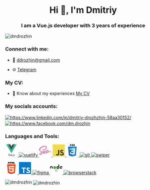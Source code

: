 <h1 align="center">Hi 👋, I'm Dmitriy</h1>
<h3 align="center">I am a Vue.js developer with 3 years of experience</h3>

<p align="left"> <img src="https://komarev.com/ghpvc/?username=dmdrozhin&label=Profile%20views&color=0e75b6&style=flat" alt="dmdrozhin" /> </p>

<!-- <p align="left"> <a href="https://github.com/ryo-ma/github-profile-trophy"><img src="https://github-profile-trophy.vercel.app/?username=dmdrozhin" alt="dmdrozhin" /></a> </p> -->

<h3 align="left">Connect with me:</h3>

- 📧 ddrozhin@gmail.com

<!-- 📧 **ddrozhin@gmail.com** -->

- 🌐 [Telegram](https://t.me/DDrozhin)

<h3 align="left">My CV:</h3>
  
- 📝 Know about my experiences [My CV](https://dmdrozhin.github.io/DmDrzohin-CV-2025/)

<!--- 🌱 I’m currently learning **nuxt** -->

<h3 align="left">My socials accounts:</h3>
<p align="left">
<a href="https://www.linkedin.com/in/dmitriy-drozhzhin-58aa30152/" target="blank"><img align="center" src="https://raw.githubusercontent.com/rahuldkjain/github-profile-readme-generator/master/src/images/icons/Social/linked-in-alt.svg" alt="https://www.linkedin.com/in/dmitriy-drozhzhin-58aa30152/" height="30" width="40" /></a>
<a href="https://fb.com/dm.drozhin" target="blank"><img align="center" src="https://raw.githubusercontent.com/rahuldkjain/github-profile-readme-generator/master/src/images/icons/Social/facebook.svg" alt="https://www.facebook.com/dm.drozhin" height="30" width="40" /></a>
</p>

<h3 align="left">Languages and Tools:</h3>
<p align="left"> 
  <a href="https://vuejs.org/" target="_blank" rel="noreferrer"> <img src="https://raw.githubusercontent.com/devicons/devicon/master/icons/vuejs/vuejs-original-wordmark.svg" alt="vuejs" width="40" height="40"/> </a>
  <a href="https://v2.vuetifyjs.com/en/" target="_blank" rel="noreferrer"> <img src="https://cdn.jsdelivr.net/gh/devicons/devicon@latest/icons/vuetify/vuetify-original.svg" alt="vuetify" width="40" height="40"/> </a>
  <a href="https://sass-lang.com" target="_blank" rel="noreferrer"> <img src="https://raw.githubusercontent.com/devicons/devicon/master/icons/sass/sass-original.svg" alt="sass" width="40" height="40"/> </a> 
  <a href="https://developer.mozilla.org/en-US/docs/Web/JavaScript" target="_blank" rel="noreferrer"> <img src="https://raw.githubusercontent.com/devicons/devicon/master/icons/javascript/javascript-original.svg" alt="javascript" width="40" height="40"/> 
  <a href="https://www.w3schools.com/css/" target="_blank" rel="noreferrer"> <img src="https://raw.githubusercontent.com/devicons/devicon/master/icons/css3/css3-original-wordmark.svg" alt="css3" width="40" height="40"/> </a> 
  <a href="https://git-scm.com/" target="_blank" rel="noreferrer"> <img src="https://cdn.jsdelivr.net/gh/devicons/devicon@latest/icons/git/git-original-wordmark.svg" alt="git" width="40" height="40"/> </a> 
  <a href="https://swiperjs.com/" target="_blank" rel="noreferrer"> <img src="https://cdn.jsdelivr.net/gh/devicons/devicon@latest/icons/swiper/swiper-original.svg" alt="swiper" width="40" height="40"/> </a> </p>
  <a href="https://www.w3.org/html/" target="_blank" rel="noreferrer"> <img src="https://raw.githubusercontent.com/devicons/devicon/master/icons/html5/html5-original-wordmark.svg" alt="html5" width="40" height="40"/> </a> 
  <a href="https://www.typescriptlang.org/" target="_blank" rel="noreferrer"> <img src="https://raw.githubusercontent.com/devicons/devicon/master/icons/typescript/typescript-original.svg" alt="typescript" width="40" height="40"/> </a> 
  <a href="https://www.figma.com/" target="_blank" rel="noreferrer"> <img src="https://www.vectorlogo.zone/logos/figma/figma-icon.svg" alt="figma" width="40" height="40"/> </a> 
  </a> <a href="https://nodejs.org" target="_blank" rel="noreferrer"> <img src="https://raw.githubusercontent.com/devicons/devicon/master/icons/nodejs/nodejs-original-wordmark.svg" alt="nodejs" width="40" height="40"/> </a> 
  <a href="https://www.browserstack.com/" target="_blank" rel="noreferrer"> <img src="https://cdn.jsdelivr.net/gh/devicons/devicon@latest/icons/browserstack/browserstack-original-wordmark.svg" alt="browserstack" width="40" height="40"/> </a> 

<p><img align="left" src="https://github-readme-stats.vercel.app/api/top-langs?username=dmdrozhin&show_icons=true&locale=en&layout=compact" alt="dmdrozhin" /></p>

<p>&nbsp;<img align="center" src="https://github-readme-stats.vercel.app/api?username=dmdrozhin&show_icons=true&locale=en" alt="dmdrozhin" /></p>
